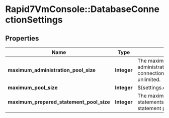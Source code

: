 # Rapid7VmConsole::DatabaseConnectionSettings

## Properties
Name | Type | Description | Notes
------------ | ------------- | ------------- | -------------
**maximum_administration_pool_size** | **Integer** | The maximum number of administrative connections in the connection pool. -1 means unlimited. | [optional] 
**maximum_pool_size** | **Integer** | ${settings.database.connection.max} | [optional] 
**maximum_prepared_statement_pool_size** | **Integer** | The maximum number of prepared statements in the prepared statement pool. -1 means unlimited. | [optional] 


